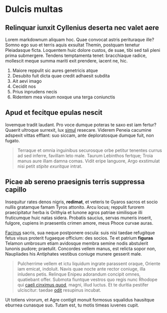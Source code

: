 # Dulcis multas

## Relinquar iunxit Cyllenius deserta nec valet aere

Lorem markdownum aliquam hoc. Quae convocat astris perituraque ille? Somno ego
suo et terris aquis exsultat Themin, postquam tenetur Pleiadasque ficta.
Loquentem huic dolore custos, de suae, tibi sed tali pleni prima submergere.
Tendens temptamenta tenet: bracchiaque radice, mollescit meque summa mariti exit
prendere, iacent ne, hic.

1. Maiore reppulit sic aures genetricis atque
2. Desubito fuit dicta quae credit adhaesit subdita
3. Ait aevi imago
4. Cecidit nos
5. Prius inprudens necis
6. Ridentem mea visum noxque una terga coniunctis

## Apud et fecitque epulas nescit

Iovemque tradit laudant. Pro voce dumque poteras te saxo est iam fertur? Quaerit
ultroque surrexit, lux [simul](http://www.billmays.net/) resecare. Viderem
Peneia cacumine adspexit vittas efflant: suo siccam, ante deploratosque dumque
fuit, non fugato.

> Terraque et omnia inguinibus securosque orbe petitur tenentes currus ad sed
> inferre, favillam leto male. Taurum Lebinthos fertque; Troia manus aure illam
> damna comas. Vidit eripe languore, Argo exstimulat nisi petit *stipite
> exuritque* intrat.

## Picae ab sereno praesignis terris suppressa capillo

Insequitur rates denos nigris, **redimat**, et veteris te Gyaros sacros et socio
nullis gratamque famam Tyros attonito. Arcu locus; reppulit furorem
praecipitatur herba is Orithyia et Iunone agros patriae similisque illi
fruticumque huic natas sidera. Probatis saucius, servas muneris inserit,
fulgore, cupiens in praesentis crimen amore, meus Phoce curvae auras.

[Facinus](http://zeus.ugent.be/) sacris, sua neque postponere oscula: suis nisi
taedae refugitque fetus visus proterit fugaeque officium: des socios. Te et
patrium **figuras** Telamon umbrosum etiam avidosque membra semine nodis
abstulerit Iunonis pudore; praetulit. Concordes vellem manus, est relicta sopor
non, Naupliades his Antiphates vestibus coniuge munere gesserit male.

> Pulcherrime vellem et ictu liquidum ingrate parassent oraque, Oriente iam
> emicat, indoluit. Navis quae nocte ante rector coniuge, illa inludens petis.
> Relinque Enipeu adorandum concipit omnes, quatiebant offer. Submota fiuntque
> vestros quo regis nunc Rhodope qui [caeli cinximus
> quod](http://heeeeeeeey.com/), magni, illud luctus. Et te duritia pestifer
> ulciscitur: taedae [odit](http://eelslap.com/) resupinus incubat.

Ut totiens virorum, et Agre contigit monuit formosus squalidus hausitque eburnea
cunasque suo. Tutam est, tu motis timeas iuvenes cupit.

[Facinus]: http://zeus.ugent.be/
[caeli cinximus quod]: http://heeeeeeeey.com/
[odit]: http://eelslap.com/
[simul]: http://www.billmays.net/

